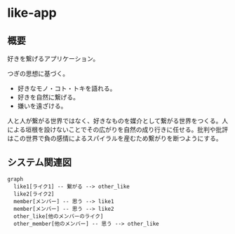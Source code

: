 # like-app

## 概要
好きを繋げるアプリケーション。

つぎの思想に基づく。

- 好きなモノ・コト・トキを語れる。
- 好きを自然に繋げる。
- 嫌いを遠ざける。

人と人が繋がる世界ではなく、好きなものを媒介として繋がる世界をつくる。人による垣根を設けないことでその広がりを自然の成り行きに任せる。批判や批評はこの世界で負の感情によるスパイラルを産むため繋がりを断つようにする。

## システム関連図

```mermaid
graph
  like1[ライク1] -- 繋がる --> other_like
  like2[ライク2]
  member[メンバー] -- 思う --> like1
  member[メンバー] -- 思う --> like2
  other_like[他のメンバーのライク]
  other_member[他のメンバー] -- 思う --> other_like
```

